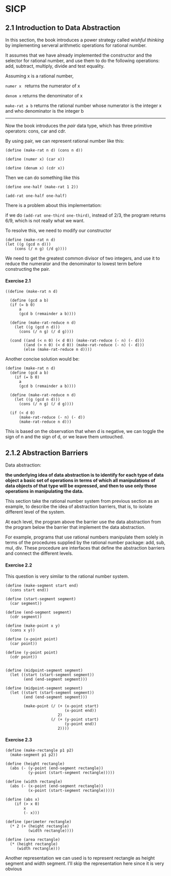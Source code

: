 # SICP 

## 2.1 Introduction to Data Abstraction

In this section, the book introduces a power strategy called *wishful thinking* by implementing serveral arithmetic operations for rational number.

It assumes that we have already implemented the constructor and the selector for rational number, and use them to do the following operations: add, subtract, multiply, divide and test equality.

Assuming x is a rational number,

`numer x ` returns the numerator of x

`denom x` returns the denominator of x

`make-rat a b` returns the rational number whose numerator is the integer x and who denominator is the integer b


***

Now the book introduces the *pair* data type, which has three primitive operators: cons, car and cdr.

By using pair, we can represent rational number like this:

```
(define (make-rat n d) (cons n d))

(define (numer x) (car x))

(define (denum x) (cdr x))

```

Then we can do something like this

```
(define one-half (make-rat 1 2))

(add-rat one-half one-half)

```

There is a problem about this implementation:

if we do `(add-rat one-third one-third)`, instead of 2/3, the program returns 6/9, which is not really what we want.

To resolve this, we need to modify our constructor

```
(define (make-rat n d)
(let ((g (gcd n d)))
	(cons (/ n g) (/d g))))
```

We need to get the greatest common divisor of two integers, and use it to reduce the numerator and the denominator to lowest term before constructing the pair.

#### Exercise 2.1

```
((define (make-rat n d)
  
  (define (gcd a b)
  (if (= b 0)
      a
      (gcd b (remainder a b))))

  (define (make-rat-reduce n d)
    (let ((g (gcd n d)))
      (cons (/ n g) (/ d g))))
  
  (cond ((and (< n 0) (< d 0)) (make-rat-reduce (- n) (- d)))
        ((and (> n 0) (< d 0)) (make-rat-reduce (- n) (- d)))
        (else (make-rat-reduce n d))))

```
Another concise solution would be:

```
(define (make-rat n d)
  (define (gcd a b)
    (if (= b 0)
      a
      (gcd b (remainder a b))))
  
  (define (make-rat-reduce n d)
    (let ((g (gcd n d)))
      (cons (/ n g) (/ d g))))
  
  (if (< d 0)
      (make-rat-reduce (- n) (- d))
      (make-rat-reduce n d)))

```

This is based on the observation that when d is negative, we can toggle the sign of n and the sign of d, or we leave them untouched.



## 2.1.2 Abstraction Barriers

Data abstraction: 

**the underlying idea of data abstraction is to identify for each type of data object a basic set of operations in terms of which all manipulations of data objects of that type will be expressed, and then to use only those operations in manipulating the data.**

This section take the rational number system from previous section as an example, to describe the idea of abstraction barriers, that is, to isolate different level of the system.

At each level, the program above the barrier use the data abstraction from the program below the barrier that implement the data abstraction.

For example, programs that use rational numbers manipulate them solely in terms of the procedures supplied by the rational number package: add, sub, mul, div. These procedure are interfaces that define the abstraction barriers and connect the different levels.


#### Exercise 2.2

This question is very similar to the rational number system.

```
(define (make-segment start end)
  (cons start end))

(define (start-segment segment)
  (car segment))

(define (end-segment segment)
  (cdr segment))

(define (make-point x y)
  (cons x y))

(define (x-point point)
  (car point))

(define (y-point point)
  (cdr point))


(define (midpoint-segment segment)
  (let ((start (start-segment segment))
        (end (end-segment segment)))
        
(define (midpoint-segment segment)
  (let ((start (start-segment segment))
        (end (end-segment segment)))
        
        (make-point (/ (+ (x-point start)
                          (x-point end)) 
                       2)
                    (/ (+ (y-point start)
                          (y-point end)) 
                       2))))
```

#### Exercise 2.3

```
(define (make-rectangle p1 p2)
  (make-segment p1 p2))

(define (height rectangle)
  (abs (- (y-point (end-segment rectangle))
          (y-point (start-segment rectangle)))))

(define (width rectangle)
  (abs (- (x-point (end-segment rectangle))
          (x-point (start-segment rectangle)))))

(define (abs x)
    (if (> x 0)
        x
        (- x)))

(define (perimeter rectangle)
  (* 2 (+ (height rectangle)
          (width rectangle))))

(define (area rectangle)
  (* (height rectangle)
     (width rectangle)))

```

Another representation we can used is to represent  rectangle as height segment and width segment. I'll skip the representation here since it is very obvious
